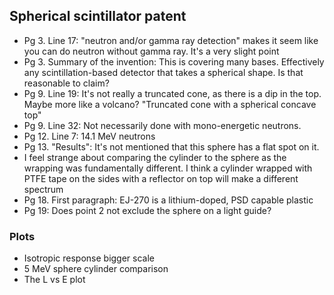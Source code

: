 ## Spherical scintillator patent
- Pg 3. Line 17: "neutron and/or gamma ray detection" makes it seem like you can do neutron without gamma ray. It's a very slight point
- Pg 3. Summary of the invention: This is covering many bases. Effectively any scintillation-based detector that takes a spherical shape. Is that reasonable to claim?
- Pg 9. Line 19: It's not really a truncated cone, as there is a dip in the top. Maybe more like a volcano? "Truncated cone with a spherical concave top"
- Pg 9. Line 32: Not necessarily done with mono-energetic neutrons.
- Pg 12. Line 7: 14.1 MeV neutrons
- Pg 13. "Results": It's not mentioned that this sphere has a flat spot on it.
- I feel strange about comparing the cylinder to the sphere as the wrapping was fundamentally different. I think a cylinder wrapped with PTFE tape on the sides with a reflector on top will make a different spectrum
- Pg 18. First paragraph: EJ-270 is a lithium-doped, PSD capable plastic
- Pg 19: Does point 2 not exclude the sphere on a light guide?


### Plots
- Isotropic response bigger scale
- 5 MeV sphere cylinder comparison
- The L vs E plot